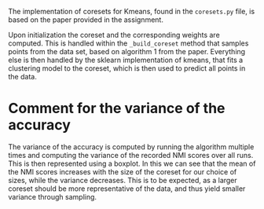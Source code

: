 The implementation of coresets for Kmeans, found in the `coresets.py` file, is based on the paper provided in the
assignment.

Upon initialization the coreset and the corresponding weights are computed. This is handled within the `_build_coreset`
method that samples points from the data set, based on algorithm 1 from the paper. Everything else is then handled by
the
sklearn implementation of kmeans, that fits a clustering model to the coreset, which is then used to predict all points
in the data.

# Comment for the variance of the accuracy
The variance of the accuracy is computed by running the algorithm multiple times and computing the variance of the 
recorded NMI scores over all runs. This is then represented using a boxplot. In this we can see that the mean of the NMI 
scores increases with the size of the coreset for our choice of sizes, while the variance decreases. This is to be 
expected, as a larger coreset should be more representative of the data, and thus yield smaller variance through 
sampling.
